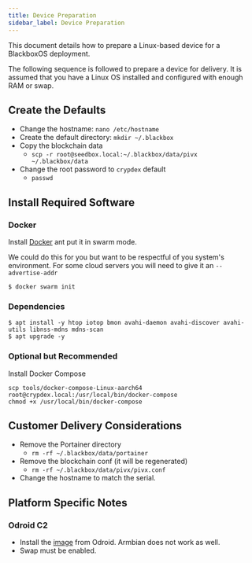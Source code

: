 ```yaml
---
title: Device Preparation
sidebar_label: Device Preparation
---
```


This document details how to prepare a Linux-based device for a BlackboxOS deployment.

The following sequence is followed to prepare a device for delivery. It is assumed that you have a Linux OS installed and configured with enough RAM or swap.

## Create the Defaults

- Change the hostname: `nano /etc/hostname`
- Create the default directory: `mkdir ~/.blackbox`
- Copy the blockchain data
  - `scp -r root@seedbox.local:~/.blackbox/data/pivx ~/.blackbox/data`
- Change the root password to `crypdex` default
  - `passwd`

## Install Required Software

### Docker

Install [Docker](https://docs.docker.com/install/linux/docker-ce/ubuntu/) ant put it in swarm mode.

We could do this for you but want to be respectful of you system's environment. For some cloud servers you will need to give it an `--advertise-addr`

```shell
$ docker swarm init
```

### Dependencies

```
$ apt install -y htop iotop bmon avahi-daemon avahi-discover avahi-utils libnss-mdns mdns-scan
$ apt upgrade -y
```

### Optional but Recommended

Install Docker Compose

```
scp tools/docker-compose-Linux-aarch64 root@crypdex.local:/usr/local/bin/docker-compose
chmod +x /usr/local/bin/docker-compose
```

## Customer Delivery Considerations

- Remove the Portainer directory
  - `rm -rf ~/.blackbox/data/portainer`
- Remove the blockchain conf (it will be regenerated)
  - `rm -rf ~/.blackbox/data/pivx/pivx.conf`
- Change the hostname to match the serial.

## Platform Specific Notes

### Odroid C2

- Install the [image](https://wiki.odroid.com/odroid-c2/os_images/ubuntu/ubuntu) from Odroid. Armbian does not work as well.
- Swap must be enabled.
